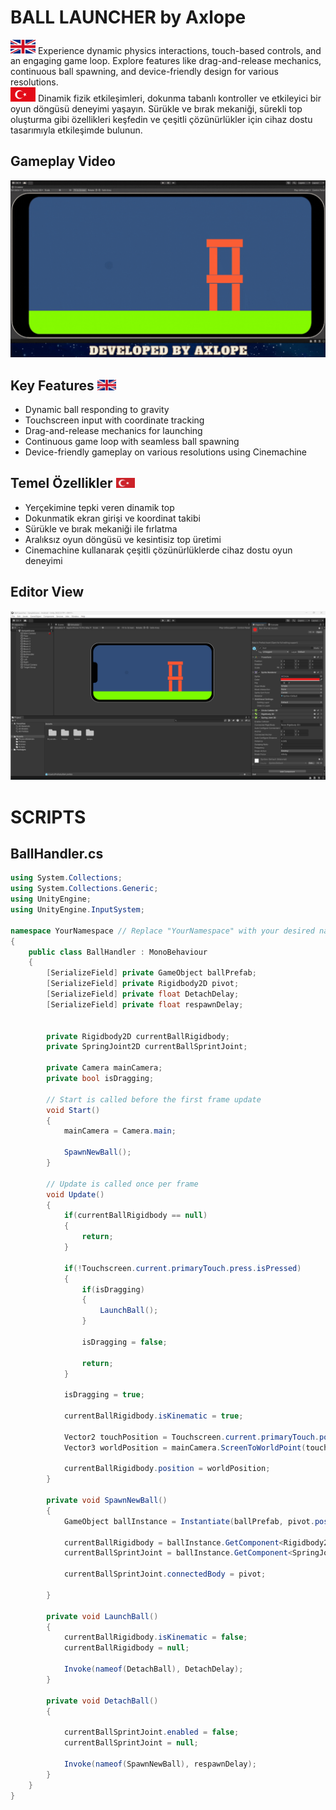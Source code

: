# BALL LAUNCHER by Axlope

<img src="https://github.com/Axlope/ball-launcher/blob/main/Media/eng_logo.png" alt="en_logo" width="40"/> 
Experience dynamic physics interactions, touch-based controls, and an engaging game loop. Explore features like drag-and-release mechanics, continuous ball spawning, and device-friendly design for various resolutions.
<br />
<img src="https://github.com/Axlope/ball-launcher/blob/main/Media/Ads%C4%B1z%20tasar%C4%B1m%20(2).png" alt="tr_logo" width="40"/> 
Dinamik fizik etkileşimleri, dokunma tabanlı kontroller ve etkileyici bir oyun döngüsü deneyimi yaşayın. Sürükle ve bırak mekaniği, sürekli top oluşturma gibi özellikleri keşfedin ve çeşitli çözünürlükler için cihaz dostu tasarımıyla etkileşimde bulunun.

## Gameplay Video
![](https://github.com/Axlope/ball-launcher/blob/main/Media/ball-launcher-gameplay.gif)

## Key Features <img src="https://github.com/Axlope/ball-launcher/blob/main/Media/eng_logo.png" alt="en_logo" width="30"/>
- Dynamic ball responding to gravity
- Touchscreen input with coordinate tracking
- Drag-and-release mechanics for launching
- Continuous game loop with seamless ball spawning
- Device-friendly gameplay on various resolutions using Cinemachine

## Temel Özellikler <img src="https://github.com/Axlope/ball-launcher/blob/main/Media/tr_logo.png" alt="tr_logo" width="30"/>
- Yerçekimine tepki veren dinamik top
- Dokunmatik ekran girişi ve koordinat takibi
- Sürükle ve bırak mekaniği ile fırlatma
- Aralıksız oyun döngüsü ve kesintisiz top üretimi
- Cinemachine kullanarak çeşitli çözünürlüklerde cihaz dostu oyun deneyimi

## Editor View
![](https://github.com/Axlope/ball-launcher/blob/main/Media/Editor.png)

# SCRIPTS

## BallHandler.cs
```csharp
using System.Collections;
using System.Collections.Generic;
using UnityEngine;
using UnityEngine.InputSystem;

namespace YourNamespace // Replace "YourNamespace" with your desired namespace name
{
    public class BallHandler : MonoBehaviour
    {
        [SerializeField] private GameObject ballPrefab;
        [SerializeField] private Rigidbody2D pivot;
        [SerializeField] private float DetachDelay;
        [SerializeField] private float respawnDelay;

        
        private Rigidbody2D currentBallRigidbody;
        private SpringJoint2D currentBallSprintJoint;

        private Camera mainCamera;
        private bool isDragging;

        // Start is called before the first frame update
        void Start()
        {
            mainCamera = Camera.main;

            SpawnNewBall();
        }

        // Update is called once per frame
        void Update()
        {
            if(currentBallRigidbody == null)
            {
                return;
            }

            if(!Touchscreen.current.primaryTouch.press.isPressed)
            {
                if(isDragging)
                {
                    LaunchBall();
                }

                isDragging = false;
                
                return;
            }

            isDragging = true;

            currentBallRigidbody.isKinematic = true;

            Vector2 touchPosition = Touchscreen.current.primaryTouch.position.ReadValue();
            Vector3 worldPosition = mainCamera.ScreenToWorldPoint(touchPosition);

            currentBallRigidbody.position = worldPosition;
        }

        private void SpawnNewBall()
        {
            GameObject ballInstance = Instantiate(ballPrefab, pivot.position, Quaternion.identity);

            currentBallRigidbody = ballInstance.GetComponent<Rigidbody2D>();
            currentBallSprintJoint = ballInstance.GetComponent<SpringJoint2D>();

            currentBallSprintJoint.connectedBody = pivot;

        }

        private void LaunchBall()
        {
            currentBallRigidbody.isKinematic = false;
            currentBallRigidbody = null;

            Invoke(nameof(DetachBall), DetachDelay);
        }

        private void DetachBall()
        {

            currentBallSprintJoint.enabled = false;
            currentBallSprintJoint = null;

            Invoke(nameof(SpawnNewBall), respawnDelay);
        }
    }
}
```


